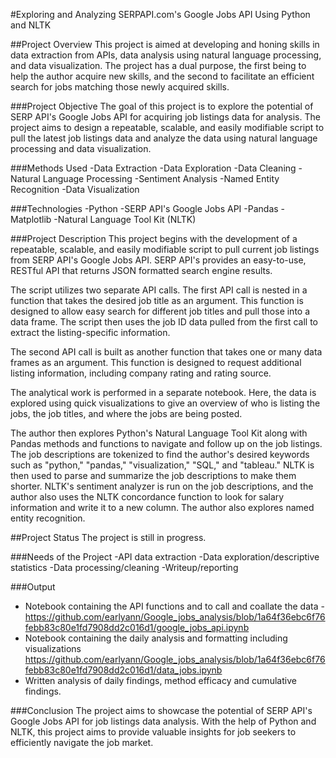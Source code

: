 #Exploring and Analyzing SERPAPI.com's Google Jobs API Using Python and NLTK

##Project Overview
This project is aimed at developing and honing skills in data extraction from APIs, data analysis using natural language processing, and data visualization. The project has a dual purpose, the first being to help the author acquire new skills, and the second to facilitate an efficient search for jobs matching those newly acquired skills.

###Project Objective
The goal of this project is to explore the potential of SERP API's Google Jobs API for acquiring job listings data for analysis. The project aims to design a repeatable, scalable, and easily modifiable script to pull the latest job listings data and analyze the data using natural language processing and data visualization.

###Methods Used
-Data Extraction
-Data Exploration
-Data Cleaning
-Natural Language Processing
-Sentiment Analysis
-Named Entity Recognition
-Data Visualization

###Technologies
-Python
-SERP API's Google Jobs API
-Pandas
-Matplotlib
-Natural Language Tool Kit (NLTK)

###Project Description
This project begins with the development of a repeatable, scalable, and easily modifiable script to pull current job listings from SERP API's Google Jobs API. SERP API's provides an easy-to-use, RESTful API that returns JSON formatted search engine results.

The script utilizes two separate API calls. The first API call is nested in a function that takes the desired job title as an argument. This function is designed to allow easy search for different job titles and pull those into a data frame. The script then uses the job ID data pulled from the first call to extract the listing-specific information.

The second API call is built as another function that takes one or many data frames as an argument. This function is designed to request additional listing information, including company rating and rating source.

The analytical work is performed in a separate notebook. Here, the data is explored using quick visualizations to give an overview of who is listing the jobs, the job titles, and where the jobs are being posted.

The author then explores Python's Natural Language Tool Kit along with Pandas methods and functions to navigate and follow up on the job listings. The job descriptions are tokenized to find the author's desired keywords such as "python," "pandas," "visualization," "SQL," and "tableau." NLTK is then used to parse and summarize the job descriptions to make them shorter. NLTK's sentiment analyzer is run on the job descriptions, and the author also uses the NLTK concordance function to look for salary information and write it to a new column. The author also explores named entity recognition.

##Project Status
The project is still in progress.

###Needs of the Project
-API data extraction
-Data exploration/descriptive statistics
-Data processing/cleaning
-Writeup/reporting

###Output
- Notebook containing the API functions and to call and coallate the data -       https://github.com/earlyann/Google_jobs_analysis/blob/1a64f36ebc6f76febb83c80e1fd7908dd2c016d1/google_jobs_api.ipynb
- Notebook containing the daily analysis and formatting including visualizations https://github.com/earlyann/Google_jobs_analysis/blob/1a64f36ebc6f76febb83c80e1fd7908dd2c016d1/data_jobs.ipynb
- Written analysis of daily findings, method efficacy and cumulative findings. 

###Conclusion
The project aims to showcase the potential of SERP API's Google Jobs API for job listings data analysis. With the help of Python and NLTK, this project aims to provide valuable insights for job seekers to efficiently navigate the job market.


